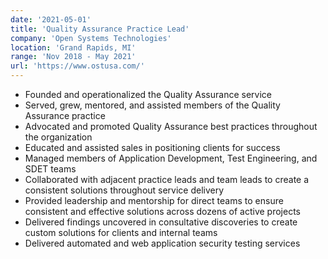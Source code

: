 ```yaml
---
date: '2021-05-01'
title: 'Quality Assurance Practice Lead'
company: 'Open Systems Technologies'
location: 'Grand Rapids, MI'
range: 'Nov 2018 - May 2021'
url: 'https://www.ostusa.com/'
---
```


- Founded and operationalized the Quality Assurance service
- Served, grew, mentored, and assisted members of the Quality Assurance practice
- Advocated and promoted Quality Assurance best practices throughout the organization
- Educated and assisted sales in positioning clients for success
- Managed members of Application Development, Test Engineering, and SDET teams
- Collaborated with adjacent practice leads and team leads to create a consistent solutions throughout service delivery
- Provided leadership and mentorship for direct teams to ensure consistent and effective solutions across dozens of active projects
- Delivered findings uncovered in consultative discoveries to create custom solutions for clients and internal teams
- Delivered automated and web application security testing services
